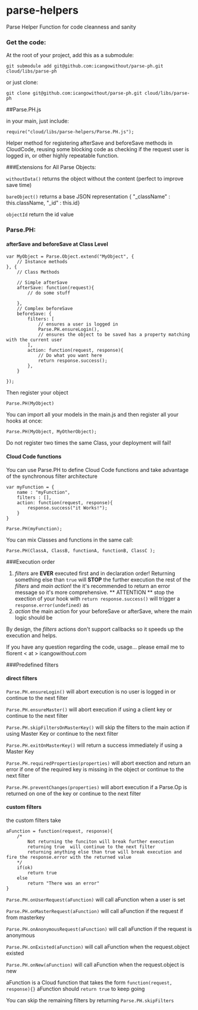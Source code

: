 parse-helpers
=============

Parse Helper Function for code cleanness and sanity
### Get the code:
At the root of your project, add this as a submodule:

`git submodule add git@github.com:icangowithout/parse-ph.git cloud/libs/parse-ph`

or just clone:

`git clone git@github.com:icangowithout/parse-ph.git cloud/libs/parse-ph`


##Parse.PH.js

in your main, just include:

	require("cloud/libs/parse-helpers/Parse.PH.js");


Helper method for registering afterSave and beforeSave methods in CloudCode, reusing some blocking code as checking if the request user is logged in, or other highly repeatable function.

###Extensions for All Parse Objects:

`withoutData()` returns the object without the content (perfect to improve save time)

`bareObject()` returns a base JSON representation { "_className" : this.className, "_id" : this.id}

`objectId` return the id value


### Parse.PH:

#### afterSave and beforeSave at Class Level
	
	var MyObject = Parse.Object.extend("MyObject", {
		// Instance methods
	}, {
		// Class Methods
		
		// Simple afterSave
		afterSave: function(request){
			// do some stuff
		
		},
		// Complex beforeSave
		beforeSave: {
			filters: [
				// ensures a user is logged in
				Parse.PH.ensureLogin(),
				// ensures the object to be saved has a property matching with the current user
			],
			action: function(request, response){
				// Do what you want here
				return response.success();
			},
		}
		
	});


Then register your object

	Parse.PH(MyObject)
	
	
You can import all your models in the main.js and then register all your hooks at once:

	
	Parse.PH(MyObject, MyOtherObject);
	

Do not register two times the same Class, your deployment will fail!

#### Cloud Code functions

You can use Parse.PH to define Cloud Code functions and take advantage of the synchronous filter architecture

	var myFunction = {
		name : "myFunction",
		filters : [],
		action: function(request, response){
			response.success("it Works!");
		}
	}
	
	Parse.PH(myFunction);
	
You can mix Classes and functions in the same call:
	
	Parse.PH(ClassA, ClassB, functionA, functionB, ClassC );


###Execution order

1. *filters*  are **EVER** executed first and in declaration order! Returning something else than `true` will **STOP** the further execution the rest of the *filters* and *main action*! the  it's recommended to return an error message so it's more comprehensive. ** ATTENTION ** stop the exection of your hook with `return response.success()` will trigger a `response.error(undefined)` as 
2. *action* the main action for your beforeSave or afterSave, where the main logic should be


By design, the *filters* actions don't support callbacks so it speeds up the execution and helps.

If you have any question regarding the code, usage… please email me to florent < at > icangowithout.com 

###Predefined filters

#### direct filters
`Parse.PH.ensureLogin()` will abort execution is no user is logged in or continue to the next filter

`Parse.PH.ensureMaster()` will abort execution if using a client key or continue to the next filter

`Parse.PH.skipFiltersOnMasterKey()` will skip the filters to the main action if using Master Key or continue to the next filter

`Parse.PH.exitOnMasterKey()` will return a success immediately if using a Master Key

`Parse.PH.requiredProperties(properties)` will abort exection and return an error if one of the required key is missing in the object or continue to the next filter

`Parse.PH.preventChanges(properties)` will abort execution if a Parse.Op is returned on one of the key or continue to the next filter


#### custom filters

the custom filters take 

	aFunction = function(request, response){
		/*
			Not returning the funciton will break further execution
			returning true  will continue to the next filter
			returning anything else than true will break execution and fire the response.error with the returned value
		*/
		if(ok)
			return true
		else
			return "There was an error"
	}



`Parse.PH.onUserRequest(aFunction)` will call aFunction when a user is set

`Parse.PH.onMasterRequest(aFunction)` will call aFunction if the request if from masterkey

`Parse.PH.onAnonymousRequest(aFunction)` will call aFunction if the request is anonymous

`Parse.PH.onExisted(aFunction)` will call aFunction when the request.object existed

`Parse.PH.onNew(aFunction)` will call aFunction when the request.object is new

aFunction is a Cloud function that takes the form `function(request, response){}` 
aFunction should `return true` to keep going

You can skip the remaining filters by returning `Parse.PH.skipFilters`

